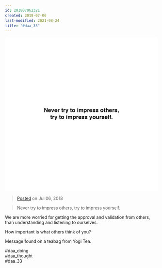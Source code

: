 ```yaml
---
id: 201807062321
created: 2018-07-06
last-modified: 2021-08-24
title: "#daa_33"
---
```

![](../assets/201807062321.jpg)

>[Posted](202106221357) on Jul 06, 2018

>Never try to impress others, try to impress yourself.

We are more worried for getting the approval and validation from others, than understanding and listening to ourselves.

How important is what others think of you?

Message found on a teabag from Yogi Tea.

#daa_doing  
#daa_thought  
#daa_33